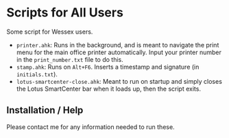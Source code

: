 # Scripts for All Users

Some script for Wessex users.

- `printer.ahk`: Runs in the background, and is meant to navigate the print
menu for the main office printer automatically. Input your printer number in
the `print_number.txt` file to do this.
- `stamp.ahk`: Runs on `Alt+F6`. Inserts a timestamp and signature (in
`initials.txt`).
- `lotus-smartcenter-close.ahk`: Meant to run on startup and simply closes the
Lotus SmartCenter bar when it loads up, then the script exits.

## Installation / Help

Please contact me for any information needed to run these.
